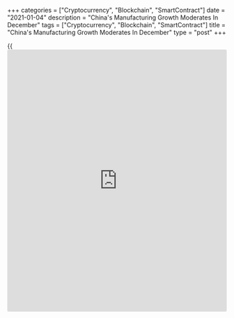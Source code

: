 +++
categories = ["Cryptocurrency", "Blockchain", "SmartContract"]
date = "2021-01-04"
description = "China's Manufacturing Growth Moderates In December"
tags = ["Cryptocurrency", "Blockchain", "SmartContract"]
title = "China's Manufacturing Growth Moderates In December"
type = "post"
+++

{{<iframe id="large-banner" src="https://www.bounty.group/#slide=17.0" width="100%" height="600" scrolling="no" style="border: 0px solid rgb(216, 221, 230); border-radius: 3px;">}}

China's manufacturing sector growth moderated at the end of 2020 as
output and new work logged slower expansions, survey results from IHS
Markit revealed on Monday.

The manufacturing Purchasing Managers' Index fell to 53.0 in December
from 54.9 in the previous month. The score was also below economists'
forecast of 54.8.

The pace of growth was the slowest in three months. Nonetheless, the
score signaled that the sector continued to recover from the Covid-19
outbreak.

According to official PMI survey, the factory Purchasing Managers' Index
fell to 51.9 from 52.1 in November.

The overall slowdown was caused by the slower increase in production,
the private survey showed. Firms also reported slower increase in
overall new orders due to moderate rise in foreign demand.

Firms were cautious regarding employment as cost cutting initiatives
weighed on recruitment.

Manufacturers reported a sharp increase in average input costs in
December. The rate of inflation was the steepest recorded for three
years and led to a quicker rise in prices charged by manufacturers.

Chinese goods producers generally expect production to be higher than
current levels in one year's time amid forecasts of firmer global demand
conditions and an end to the Covid-19 pandemic.

Wang Zhe, a senior economist at Caixin Insight Group said, "In [terms](https://www.fintechee.com/terms/) of
the trend, we expect the economic recovery in the post-epidemic era to
continue for several months, and macroeconomic indicators will be
stronger in the next six months, taking into account the low bases in
the first half of 2020."

For comments and feedback [contact](https://www.playgroundfx.com/contact/): editorial@rtt[news](https://www.letsplayfx.com/blog/forex-news-website/).com

[Economic News][1]

 **What parts of the world are seeing the best (and worst) economic
performances lately? Click[here][2] to check out our [Econ Scorecard][2]
and find out! See up-to-the-moment [ranking](https://www.playgroundfx.com/blog/crypto-exchange-ranking/)s for the best and worst
performers in [GDP][3], [unemployment rate][4], [inflation][5] and much
more.**

   1. www.rtt[news](https://www.letsplayfx.com/blog/forex-news-website/).com/Content/EconomicNews.aspx
   2. www.rtt[news](https://www.letsplayfx.com/blog/forex-news-website/).com/economic-scorecard/world-rank/retail-sales/highest-performance.aspx
   3. www.rtt[news](https://www.letsplayfx.com/blog/forex-news-website/).com/economic-scorecard/world-rank/GDP/highest-performance.aspx
   4. www.rtt[news](https://www.letsplayfx.com/blog/forex-news-website/).com/economic-scorecard/world-rank/unemployment-rate/lowest-performance.aspx
   5. www.rtt[news](https://www.letsplayfx.com/blog/forex-news-website/).com/economic-scorecard/world-rank/CPI/highest-performance.aspx